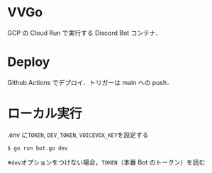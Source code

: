 # VVGo

GCP の Cloud Run で実行する Discord Bot コンテナ．

# Deploy

Github Actions でデプロイ．トリガーは main への push．

# ローカル実行

.env に`TOKEN`, `DEV_TOKEN`, `VOICEVOX_KEY`を設定する

```shell
$ go run bot.go dev
```

※`dev`オプションをつけない場合，`TOKEN`（本番 Bot のトークン）を読む
